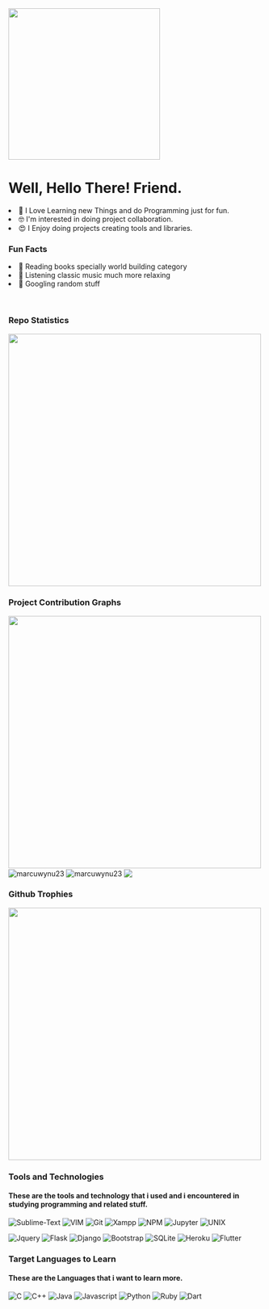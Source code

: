 
<img width="300px" src="https://avatars.githubusercontent.com/u/61897063?v=4&theme=dark" />
<p  width="300px">
  
# Well, Hello There! Friend.

<li> 💚 I Love Learning new Things and do Programming just for fun. </li>
<li> 🤓 I'm interested in doing project collaboration. </li>
<li> 😍 I Enjoy doing projects creating tools and libraries. </li>
</p>

### Fun Facts

<p>
<li> 📗 Reading books specially world building category </li>
<li> 👤 Listening classic music much more relaxing </li>
<li> 🧐 Googling random stuff </li>
</p>

<br>

### Repo Statistics

<img width="500em"  src="https://github-readme-streak-stats.herokuapp.com/?user=marcuwynu23&include_all_commits=true&hide_border=true&theme=dark"/>

### Project Contribution Graphs

<img width="500em"  src="https://activity-graph.herokuapp.com/graph?username=marcuwynu23&theme=dark" />

<img align="center" src="https://github-readme-stats.vercel.app/api/top-langs?username=marcuwynu23&langs_count=20&show_icons=true&locale=en&layout=compact&theme=dark" alt="marcuwynu23" />

<img align="center" src="https://github-readme-stats.vercel.app/api?username=marcuwynu23&show_icons=true&locale=en&theme=dark" alt="marcuwynu23" />

<img align="center" src="https://github-profile-summary-cards.vercel.app/api/cards/profile-details?username=marcuwynu23&theme=dark" />

### Github Trophies

<img width="500em" src="https://github-profile-trophy.vercel.app/?username=marcuwynu23&row=2&column=3&theme=dark)](https://github.com/marcuwynu23/github-profile-trophy" />

### Tools and Technologies 

#### These are the tools and technology that i used and i encountered in studying programming and related stuff.

![Sublime-Text](https://img.shields.io/badge/sublime_text-%23575757.svg?&style=for-the-badge&logo=sublime-text&logoColor=important)
![VIM](https://img.shields.io/badge/VIM-%2311AB00.svg?&style=for-the-badge&logo=vim&logoColor=white)
![Git](https://img.shields.io/badge/GIT-E44C30?style=for-the-badge&logo=git&logoColor=white)
![Xampp](https://img.shields.io/badge/Xampp-F37623?style=for-the-badge&logo=xampp&logoColor=white)
![NPM](https://img.shields.io/badge/npm-CB3837?style=for-the-badge&logo=npm&logoColor=white)
![Jupyter](https://img.shields.io/badge/Jupyter-F37626.svg?&style=for-the-badge&logo=Jupyter&logoColor=white)
![UNIX](https://img.shields.io/badge/Unix-white?style=for-the-badge)

![Jquery](https://img.shields.io/badge/jQuery-0769AD?style=for-the-badge&logo=jquery&logoColor=white)
![Flask](https://img.shields.io/badge/Flask-000000?style=for-the-badge&logo=flask&logoColor=white)
![Django](https://img.shields.io/badge/Django-092E20?style=for-the-badge&logo=django&logoColor=green)
![Bootstrap](https://img.shields.io/badge/Bootstrap-563D7C?style=for-the-badge&logo=bootstrap&logoColor=white)
![SQLite](https://img.shields.io/badge/SQLite-07405E?style=for-the-badge&logo=sqlite&logoColor=white)
![Heroku](https://img.shields.io/badge/Heroku-430098?style=for-the-badge&logo=heroku&logoColor=white)
![Flutter](https://img.shields.io/badge/Flutter-white?style=for-the-badge&logo=flutter&logoColor=blue)

### Target Languages to Learn

#### These are the Languages that i want to learn more.


![C](https://img.shields.io/badge/C-00599C?style=for-the-badge&logo=c&logoColor=white)
![C++](https://img.shields.io/badge/C%2B%2B-00599C?style=for-the-badge&logo=c%2B%2B&logoColor=white)
![Java](https://img.shields.io/badge/Java-ED8B00?style=for-the-badge&logo=java&logoColor=white)
![Javascript](https://img.shields.io/badge/JavaScript-323330?style=for-the-badge&logo=javascript&logoColor=F7DF1E)
![Python](https://img.shields.io/badge/Python-FFD43B?style=for-the-badge&logo=python&logoColor=darkgreen)
![Ruby](https://img.shields.io/badge/Ruby-CC342D?style=for-the-badge&logo=ruby&logoColor=white)
![Dart](https://img.shields.io/badge/Dart-white?style=for-the-badge&logo=dart&logoColor=blue)
